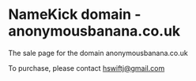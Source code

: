 # NameKick domain - anonymousbanana.co.uk
The sale page for the domain anonymousbanana.co.uk

To purchase, please contact hswiftj@gmail.com
